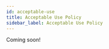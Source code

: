 ```yaml
---
id: acceptable-use
title: Acceptable Use Policy
sidebar_label: Acceptable Use Policy
---
```


Coming soon!